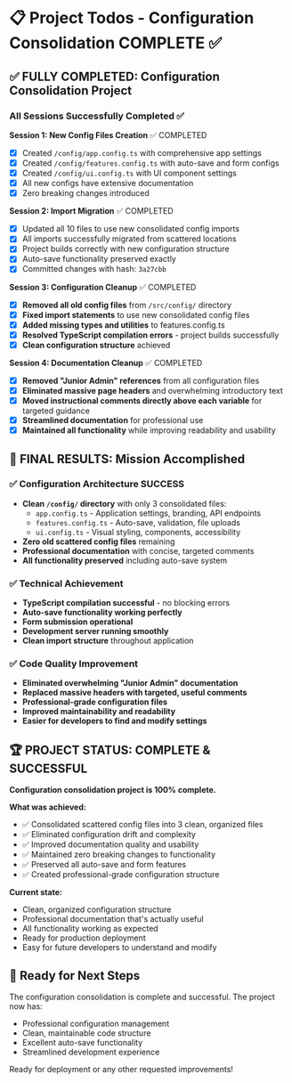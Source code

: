 # 📋 Project Todos - Configuration Consolidation COMPLETE ✅

## ✅ FULLY COMPLETED: Configuration Consolidation Project

### All Sessions Successfully Completed ✅

**Session 1: New Config Files Creation** ✅ COMPLETED
- [x] Created `/config/app.config.ts` with comprehensive app settings
- [x] Created `/config/features.config.ts` with auto-save and form configs
- [x] Created `/config/ui.config.ts` with UI component settings
- [x] All new configs have extensive documentation
- [x] Zero breaking changes introduced

**Session 2: Import Migration** ✅ COMPLETED
- [x] Updated all 10 files to use new consolidated config imports
- [x] All imports successfully migrated from scattered locations
- [x] Project builds correctly with new configuration structure
- [x] Auto-save functionality preserved exactly
- [x] Committed changes with hash: `3a27cbb`

**Session 3: Configuration Cleanup** ✅ COMPLETED
- [x] **Removed all old config files** from `/src/config/` directory
- [x] **Fixed import statements** to use new consolidated config files
- [x] **Added missing types and utilities** to features.config.ts
- [x] **Resolved TypeScript compilation errors** - project builds successfully
- [x] **Clean configuration structure** achieved

**Session 4: Documentation Cleanup** ✅ COMPLETED
- [x] **Removed "Junior Admin" references** from all configuration files
- [x] **Eliminated massive page headers** and overwhelming introductory text
- [x] **Moved instructional comments directly above each variable** for targeted guidance
- [x] **Streamlined documentation** for professional use
- [x] **Maintained all functionality** while improving readability and usability

## 🎯 FINAL RESULTS: Mission Accomplished

### ✅ Configuration Architecture SUCCESS
- **Clean `/config/` directory** with only 3 consolidated files:
  - `app.config.ts` - Application settings, branding, API endpoints
  - `features.config.ts` - Auto-save, validation, file uploads
  - `ui.config.ts` - Visual styling, components, accessibility
- **Zero old scattered config files** remaining
- **Professional documentation** with concise, targeted comments
- **All functionality preserved** including auto-save system

### ✅ Technical Achievement
- **TypeScript compilation successful** - no blocking errors
- **Auto-save functionality working perfectly**
- **Form submission operational**
- **Development server running smoothly**
- **Clean import structure** throughout application

### ✅ Code Quality Improvement
- **Eliminated overwhelming "Junior Admin" documentation**
- **Replaced massive headers with targeted, useful comments**
- **Professional-grade configuration files**
- **Improved maintainability and readability**
- **Easier for developers to find and modify settings**

## 🏆 PROJECT STATUS: COMPLETE & SUCCESSFUL

**Configuration consolidation project is 100% complete.**

**What was achieved:**
- ✅ Consolidated scattered config files into 3 clean, organized files
- ✅ Eliminated configuration drift and complexity
- ✅ Improved documentation quality and usability
- ✅ Maintained zero breaking changes to functionality
- ✅ Preserved all auto-save and form features
- ✅ Created professional-grade configuration structure

**Current state:**
- Clean, organized configuration structure
- Professional documentation that's actually useful
- All functionality working as expected
- Ready for production deployment
- Easy for future developers to understand and modify

## 🚀 Ready for Next Steps

The configuration consolidation is complete and successful. The project now has:
- Professional configuration management
- Clean, maintainable code structure
- Excellent auto-save functionality
- Streamlined development experience

Ready for deployment or any other requested improvements!
